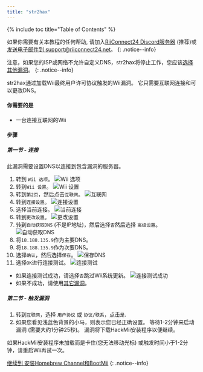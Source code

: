 ```yaml
---
title: "str2hax"
---
```


{% include toc title="Table of Contents" %}

如果你需要有关本教程的任何帮助, 请加入[RiiConnect24 Discord服务器](https://discord.gg/rc24) (推荐)或 [发送电子邮件到 support@riiconnect24.net](mailto:support@riiconnect24.net)。
{: .notice--info}

注意，如果您的ISP或网络不允许自定义DNS，str2hax将停止工作，您应该[选择其他漏洞](get-started)。
{: .notice--info}

str2hax通过加载Wii最终用户许可协议触发的Wii漏洞。 它只需要互联网连接和可以更改DNS。

#### 你需要的是

* 一台连接互联网的Wii

#### 步骤

##### 第一节 - 连接

此漏洞需要设置DNS以连接到包含漏洞的服务器。

1. 转到 `Wii 选项`。 ![Wii 选项](/images/RiiConnect24/Internet_1.png)
2. 转到`Wii 设置`。 ![Wii 设置](/images/RiiConnect24/Internet_2.png)
3. 转到`第2页`，然后点击`互联网`。 ![互联网](/images/RiiConnect24/Internet_3.png)
4. 转到`连接设置`。 ![连接设置](/images/RiiConnect24/Internet_4.png)
5. 选择当前连接。 ![当前连接](/images/RiiConnect24/Internet_5.png)
6. 转到`更改设置`。 ![更改设置](/images/RiiConnect24/Internet_6.png)
7. 转到`自动获取DNS` (不是IP地址)，然后选择`否`然后选择 `高级设置`。 ![自动获取DNS](/images/RiiConnect24/Internet_7.png)
8. 将`18.188.135.9`作为主要DNS。
9. 将`18.188.135.9`作为次要DNS。
10. 选择`确认`，然后选择`保存`。 ![保存DNS](/images/RiiConnect24/Internet_10.png)
11. 选择`OK`进行连接测试。 ![连接测试](/images/RiiConnect24/Internet_11.png)
   - 如果连接测试成功，请选择`否`跳过Wii系统更新。 ![连接测试成功](/images/RiiConnect24/Internet_12.png)
   - 如果不成功，请使用[其它漏洞](get-started)。

##### 第二节 - 触发漏洞

1. 转到`互联网`，选择 `用户协议` 或 `协议/联系`，点击`是`.
2. 如果您看见浅蓝色背景的小马，则表示您已经正确设置。 等待1-2分钟来启动漏洞 (需要大约1分钟25秒)。 漏洞将下载HackMii安装程序以便继续。

如果HackMii安装程序未加载而是卡住(您无法移动光标) 或触发时间小于1-2分钟，请重启Wii再试一次。

[继续到 安装Homebrew Channel和BootMii](hbc)
{: .notice--info}
